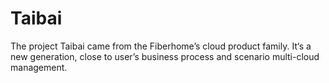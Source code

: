 # Taibai
The project Taibai came from the Fiberhome’s cloud product family. It‘s a new generation, close to user’s business process and scenario multi-cloud management.
